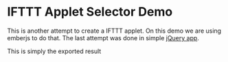 # IFTTT Applet Selector Demo

This is another attempt to create a IFTTT applet. On this demo we are using emberjs to do that. The last attempt was done in simple [jQuery app](https://github.com/brucewangsg/ifttt-jquery-demo).

This is simply the exported result